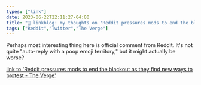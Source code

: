 ```yaml
---
types: ["link"]
date: 2023-06-22T22:11:27-04:00
title: "🔗 linkblog: my thoughts on 'Reddit pressures mods to end the blackout as they find new ways to protest - The Verge'"
tags: ["Reddit","Twitter","The Verge"]
---
```

Perhaps most interesting thing here is official comment from Reddit. It's not quite "auto-reply with a poop emoji territory," but it might actually be worse?  
 

[link to 'Reddit pressures mods to end the blackout as they find new ways to protest - The Verge'](https://www.theverge.com/2023/6/22/23770480/reddit-blackout-protest-pressure-mods-change-rules)
